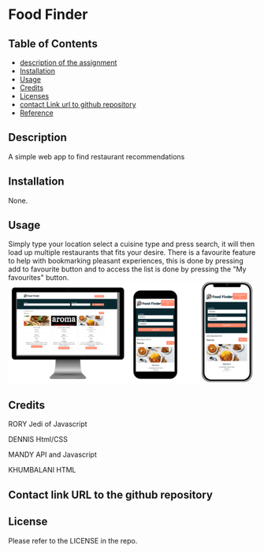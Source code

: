 # Food Finder

## Table of Contents

* [description of the assignment](#description-of-the-assignment)
* [Installation](#Installation)
* [Usage](#Usage)
* [Credits](#Credits)
* [Licenses](#Licenses)
* [contact Link url to github repository](#contact-link-url-to-github-repository)
* [Reference](#Reference)

## Description

A simple web app to find restaurant recommendations

## Installation

None.

## Usage

Simply type your location select a cuisine type and press search, it will then load up multiple restaurants that fits your desire.
There is a favourite feature to help with bookmarking pleasant experiences, this is done by pressing add to favourite button and to access the list is done by pressing the "My favourites" button.
![plot](./images/displays.PNG)

## Credits

RORY
Jedi of Javascript

DENNIS
Html/CSS

MANDY
API and Javascript

KHUMBALANI
HTML

## Contact link URL to the github repository

## License

Please refer to the LICENSE in the repo.
